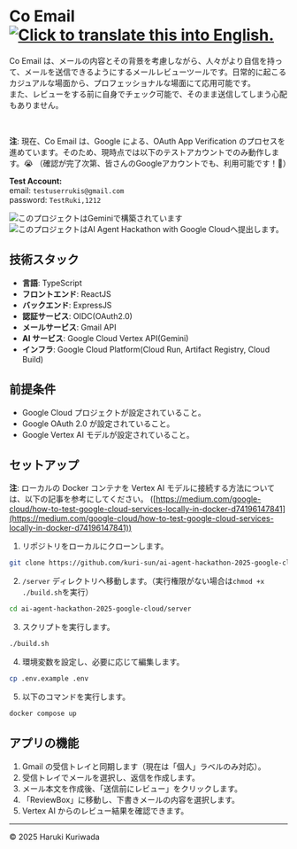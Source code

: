 <h1>
  <span>Co Email<span>
  &nbsp;
  <a href="README.md">
    <img src="https://img.shields.io/badge/lang-English-brightgreen.svg" alt="Click to translate this into English.">
  </a>
</h1>

Co Email は、メールの内容とその背景を考慮しながら、人々がより自信を持って、メールを送信できるようにするメールレビューツールです。日常的に起こるカジュアルな場面から、プロフェッショナルな場面にて応用可能です。<br/>
また、レビューをする前に自身でチェック可能で、そのまま送信してしまう心配もありません。

<br/>

**注**: 現在、Co Email は、Google による、OAuth App Verification のプロセスを進めています。そのため、現時点では以下のテストアカウントでのみ動作します。😭 （確認が完了次第、皆さんのGoogleアカウントでも、利用可能です！🤩）

**Test Account:** <br/>
email: `testuserrukis@gmail.com`<br/>
password: `TestRuki,1212`<br/>

<div align="left">
  <img src="https://img.shields.io/badge/Powered_with-Gemini-5698EE?logoColor=white" alt="このプロジェクトはGeminiで構築されています"/>
  <img src="https://img.shields.io/badge/For-Google_Cloud_AI_Hackathon_2025-5698EE?logoColor=white" alt="このプロジェクトはAI Agent Hackathon with Google Cloudへ提出します。"/>
</div>

## 技術スタック

- **言語**: TypeScript
- **フロントエンド**: ReactJS
- **バックエンド**: ExpressJS
- **認証サービス**: OIDC(OAuth2.0)
- **メールサービス**: Gmail API
- **AI サービス**: Google Cloud Vertex API(Gemini)
- **インフラ**: Google Cloud Platform(Cloud Run, Artifact Registry, Cloud Build)

## 前提条件

- Google Cloud プロジェクトが設定されていること。
- Google OAuth 2.0 が設定されていること。
- Google Vertex AI モデルが設定されていること。

## セットアップ

**注**: ローカルの Docker コンテナを Vertex AI モデルに接続する方法については、以下の記事を参考にしてください。 ([https://medium.com/google-cloud/how-to-test-google-cloud-services-locally-in-docker-d74196147841](https://medium.com/google-cloud/how-to-test-google-cloud-services-locally-in-docker-d74196147841))

1. リポジトリをローカルにクローンします。

```sh
git clone https://github.com/kuri-sun/ai-agent-hackathon-2025-google-cloud.git
```

2. `/server` ディレクトリへ移動します。（実行権限がない場合は`chmod +x ./build.sh`を実行）

```sh
cd ai-agent-hackathon-2025-google-cloud/server
```

3. スクリプトを実行します。

```sh
./build.sh
```

4. 環境変数を設定し、必要に応じて編集します。

```sh
cp .env.example .env
```

5. 以下のコマンドを実行します。

```sh
docker compose up
```

## アプリの機能

1. Gmail の受信トレイと同期します（現在は「個人」ラベルのみ対応）。
2. 受信トレイでメールを選択し、返信を作成します。
3. メール本文を作成後、「送信前にレビュー」をクリックします。
4. 「ReviewBox」に移動し、下書きメールの内容を選択します。
5. Vertex AI からのレビュー結果を確認できます。

---

© 2025 Haruki Kuriwada
